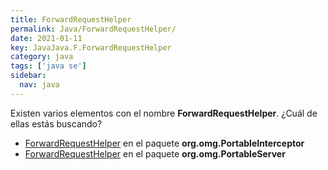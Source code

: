 ```yaml
---
title: ForwardRequestHelper
permalink: Java/ForwardRequestHelper/
date: 2021-01-11
key: JavaJava.F.ForwardRequestHelper
category: java
tags: ['java se']
sidebar: 
  nav: java
---
```


Existen varios elementos con el nombre **ForwardRequestHelper**. ¿Cuál de ellas estás buscando?
<ul>
<li><a href="/Java/ForwardRequestHelper-org-omg-PortableInterceptor/">ForwardRequestHelper</a> en el paquete <strong>org.omg.PortableInterceptor</strong></li>
<li><a href="/Java/ForwardRequestHelper-org-omg-PortableServer/">ForwardRequestHelper</a> en el paquete <strong>org.omg.PortableServer</strong></li>
<ul>
